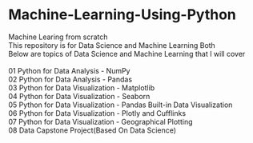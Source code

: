 # Machine-Learning-Using-Python
Machine Learing from scratch<br/>
This repository is for Data Science and Machine Learning Both<br/>
Below are topics of Data Science and Machine Learning that I will cover			<br/>																						
01 Python for Data Analysis - NumPy<br/>
02 Python for Data Analysis - Pandas<br/>
03 Python for Data Visualization - Matplotlib<br/>
04 Python for Data Visualization - Seaborn<br/>
05 Python for Data Visualization - Pandas Built-in Data Visualization<br/>
06 Python for Data Visualization - Plotly and Cufflinks<br/>
07 Python for Data Visualization - Geographical Plotting<br/>
08 Data Capstone Project(Based On Data Science)
